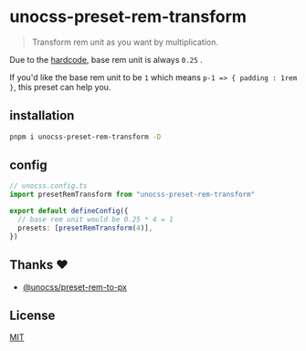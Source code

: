# unocss-preset-rem-transform

> Transform rem unit as you want by multiplication.

Due to the [hardcode](https://github.com/unocss/unocss/blob/59e6c343d5645d547349721e9abfc5bb62ecdd80/packages/preset-mini/src/_utils/handlers/handlers.ts#L54), base rem unit is always `0.25` .

If you'd like the base rem unit to be `1` which means `p-1 => { padding : 1rem }`, this preset can help you.

## installation

```bash
pnpm i unocss-preset-rem-transform -D
```

## config

```ts
// unocss.config.ts
import presetRemTransform from "unocss-preset-rem-transform"

export default defineConfig({
  // base rem unit would be 0.25 * 4 = 1
  presets: [presetRemTransform(4)],
})
```

## Thanks :heart:

- [@unocss/preset-rem-to-px](https://github.com/unocss/unocss/tree/main/packages/preset-rem-to-px)

## License

[MIT](./LICENSE)
